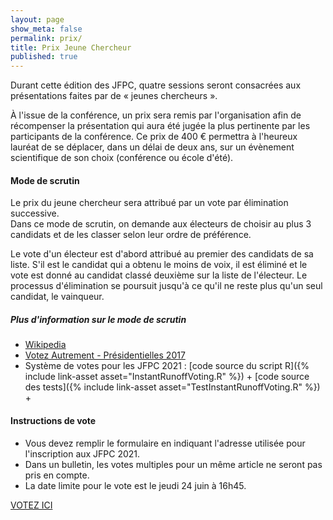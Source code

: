 ```yaml
---
layout: page
show_meta: false
permalink: prix/
title: Prix Jeune Chercheur
published: true
---
```


<!-- Ajouter lien dans le programme et la navigation (?) -->

Durant cette édition des JFPC, quatre sessions seront consacrées aux présentations faites par de « jeunes chercheurs ».

À l'issue de la conférence, un prix sera remis par l'organisation afin de récompenser la présentation qui aura été jugée la plus pertinente par les participants de la conférence.
Ce prix de 400 € permettra à l'heureux lauréat de se déplacer, dans un délai de deux ans, sur un évènement scientifique de son choix (conférence ou école d'été).

#### Mode de scrutin
Le prix du jeune chercheur sera attribué par un vote par élimination successive.<br/>
Dans ce mode de scrutin, on demande aux électeurs de choisir au plus 3 candidats et de les classer selon leur ordre de préférence.


Le vote d'un électeur est d'abord attribué au premier des candidats de sa liste.
S'il est le candidat qui a obtenu le moins de voix, il est éliminé et le vote est donné au candidat classé deuxième sur la liste de l'électeur.
Le processus d'élimination se poursuit jusqu'à ce qu'il ne reste plus qu'un seul candidat, le vainqueur.

##### Plus d'information sur le mode de scrutin

- [Wikipedia](https://en.wikipedia.org/wiki/Instant-runoff_voting)
- [Votez Autrement - Présidentielles 2017](https://vote.imag.fr/)
- Système de votes pour les JFPC 2021 : [code source du script R]({% include link-asset asset="InstantRunoffVoting.R" %}) +  [code source des tests]({% include link-asset asset="TestInstantRunoffVoting.R" %}) +


#### Instructions de vote

- Vous devez remplir le formulaire en indiquant l'adresse utilisée pour l'inscription aux JFPC 2021.
- Dans un bulletin, les votes multiples pour un même article ne seront pas pris en compte.
- La date limite pour le vote est le jeudi 24 juin à 16h45.


<a class="btn btn-xl" href="https://docs.google.com/forms/d/e/1FAIpQLSeeOQuEbyIVT1dpxdZzQpe5Z0SE68uG5d0ntRY4KXHLUuHVBQ/viewform?usp=sf_link">VOTEZ ICI</a>
